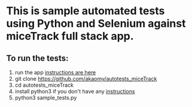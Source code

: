 # This is sample automated tests using Python and Selenium against miceTrack full stack app.

## To run the tests:

1. run the app [instructions are here](https://github.com/akaomy/miceTrack/blob/main/README.md)
2. git clone https://github.com/akaomy/autotests_miceTrack
3. cd autotests_miceTrack
4. install python3 if you don't have any [instructions](https://www.python.org/downloads/)
4. python3 sample_tests.py
